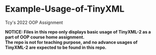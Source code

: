 # Example-Usage-of-TinyXML

Tcy's 2022 OOP Assignment

<b>NOTICE: Files in this repo only displays basic usage of TinyXML-2 as a part of OOP course home assignment.</b> \
<b>The repo is not for teaching purpose, and no advance usages of TinyXML-2 are expected to be found in this repo.</b>
